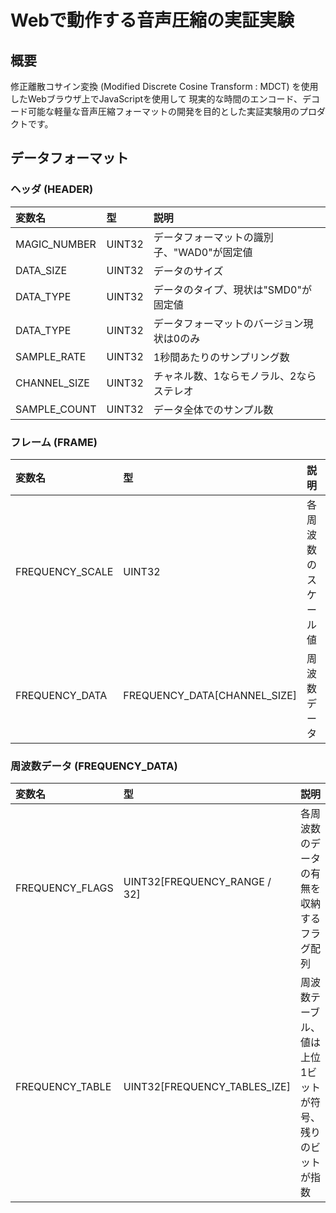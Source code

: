 # Webで動作する音声圧縮の実証実験

## 概要

修正離散コサイン変換 (Modified Discrete Cosine Transform : MDCT) を使用したWebブラウザ上でJavaScriptを使用して
現実的な時間のエンコード、デコード可能な軽量な音声圧縮フォーマットの開発を目的とした実証実験用のプロダクトです。

## データフォーマット

### ヘッダ (HEADER)

|変数名|型|説明|
|:---|:---|:---|
|MAGIC_NUMBER|UINT32|データフォーマットの識別子、"WAD0"が固定値|
|DATA_SIZE|UINT32|データのサイズ|
|DATA_TYPE|UINT32|データのタイプ、現状は"SMD0"が固定値|
|DATA_TYPE|UINT32|データフォーマットのバージョン現状は0のみ|
|SAMPLE_RATE|UINT32|1秒間あたりのサンプリング数|
|CHANNEL_SIZE|UINT32|チャネル数、1ならモノラル、2ならステレオ|
|SAMPLE_COUNT|UINT32|データ全体でのサンプル数|

### フレーム (FRAME)

|変数名|型|説明|
|:---|:---|:---|
|FREQUENCY_SCALE|UINT32|各周波数のスケール値|
|FREQUENCY_DATA|FREQUENCY_DATA[CHANNEL_SIZE]|周波数データ|

### 周波数データ (FREQUENCY_DATA)

|変数名|型|説明|
|:---|:---|:---|
|FREQUENCY_FLAGS|UINT32[FREQUENCY_RANGE / 32]|各周波数のデータの有無を収納するフラグ配列|
|FREQUENCY_TABLE|UINT32[FREQUENCY_TABLES_IZE]|周波数テーブル、値は上位1ビットが符号、残りのビットが指数|